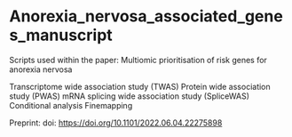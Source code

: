 # Anorexia_nervosa_associated_genes_manuscript
Scripts used within the paper: Multiomic prioritisation of risk genes for anorexia nervosa

Transcriptome wide association study (TWAS)
Protein wide association study (PWAS)
mRNA splicing wide association study (SpliceWAS)
Conditional analysis
Finemapping

Preprint: doi: https://doi.org/10.1101/2022.06.04.22275898
